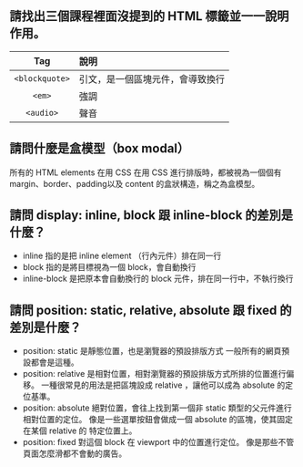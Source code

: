 ## 請找出三個課程裡面沒提到的 HTML 標籤並一一說明作用。
|Tag|說明|
|:---:|:----|
|`<blockquote>`|引文，是一個區塊元件，會導致換行|
|`<em>`|強調|
|`<audio>`|聲音|


## 請問什麼是盒模型（box modal）

所有的 HTML elements 在用 CSS 在用 CSS 進行排版時，都被視為一個個有 margin、border、padding以及 content 的盒狀構造，稱之為盒模型。

## 請問 display: inline, block 跟 inline-block 的差別是什麼？
- inline 指的是把 inline element （行內元件）排在同一行
- block 指的是將目標視為一個 block，會自動換行
- inline-block 是把原本會自動換行的 block 元件，排在同一行中，不執行換行

## 請問 position: static, relative, absolute 跟 fixed 的差別是什麼？
- position: static 是靜態位置，也是瀏覽器的預設排版方式
一般所有的網頁預設都會是這種。
- position: relative 是相對位置，相對瀏覽器的預設排版方式所排的位置進行偏移。
一種很常見的用法是把區塊設成 relative ，讓他可以成為 absolute 的定位基準。
- position: absolute 絕對位置，會往上找到第一個非 static 類型的父元件進行相對位置的定位。
像是一些選單按鈕會做成一個 absolute 的區塊，使其固定在某個 relative 的 特定位置上。
- position: fixed 對這個 block 在 viewport 中的位置進行定位。
像是那些不管頁面怎麼滑都不會動的廣告。